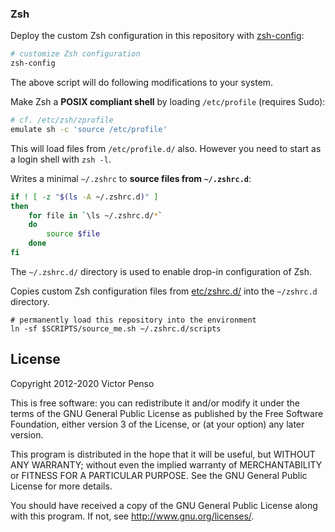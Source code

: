 ### Zsh

Deploy the custom Zsh configuration in this repository with
[zsh-config](bin/zsh-config):

```bash
# customize Zsh configuration
zsh-config
```

The above script will do following modifications to your system.

Make Zsh a **POSIX compliant shell** by loading `/etc/profile` (requires Sudo):

```bash
# cf. /etc/zsh/zprofile
emulate sh -c 'source /etc/profile'
```

This will load files from `/etc/profile.d/` also. However you need to start as a
login shell with `zsh -l`.

Writes a minimal `~/.zshrc` to **source files from `~/.zshrc.d`**:

```bash
if ! [ -z "$(ls -A ~/.zshrc.d)" ]
then
	for file in `\ls ~/.zshrc.d/*`
	do
  		source $file
	done
fi
```

The `~/.zshrc.d/` directory is used to enable drop-in configuration of Zsh. 

Copies custom Zsh configuration files from [etc/zshrc.d/](etc/zshrc.d) into
the `~/zshrc.d` directory.

```
# permanently load this repository into the environment
ln -sf $SCRIPTS/source_me.sh ~/.zshrc.d/scripts
```

## License

Copyright 2012-2020 Victor Penso

This is free software: you can redistribute it
and/or modify it under the terms of the GNU General Public
License as published by the Free Software Foundation,
either version 3 of the License, or (at your option) any
later version.

This program is distributed in the hope that it will be
useful, but WITHOUT ANY WARRANTY; without even the implied
warranty of MERCHANTABILITY or FITNESS FOR A PARTICULAR
PURPOSE. See the GNU General Public License for more details.

You should have received a copy of the GNU General Public
License along with this program. If not, see 
<http://www.gnu.org/licenses/>.
